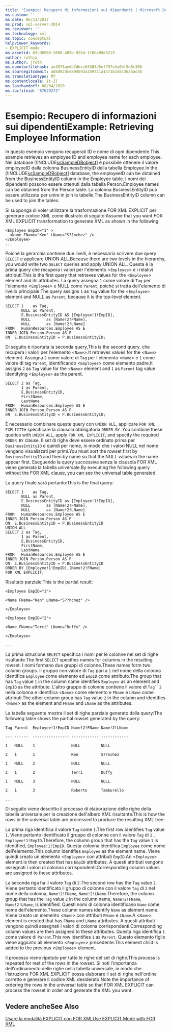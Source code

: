 ```yaml
---
title: 'Esempio: Recupero di informazioni sui dipendenti | Microsoft Docs'
ms.custom: ''
ms.date: 06/13/2017
ms.prod: sql-server-2014
ms.reviewer: ''
ms.technology: xml
ms.topic: conceptual
helpviewer_keywords:
- EXPLICIT mode
ms.assetid: 63cd6569-2600-485b-92b4-1f6ba09db219
author: rothja
ms.author: jroth
ms.openlocfilehash: ae4578aedb7dbcc63388d5ef797e3a0bf5d8c306
ms.sourcegitcommit: ad4d92dce894592a259721a1571b1d8736abacdb
ms.translationtype: MT
ms.contentlocale: it-IT
ms.lasthandoff: 08/04/2020
ms.locfileid: "87629272"
---
```

# <a name="example-retrieving-employee-information"></a><span data-ttu-id="e62d9-102">Esempio: Recupero di informazioni sui dipendenti</span><span class="sxs-lookup"><span data-stu-id="e62d9-102">Example: Retrieving Employee Information</span></span>
  <span data-ttu-id="e62d9-103">In questo esempio vengono recuperati ID e nome di ogni dipendente.</span><span class="sxs-lookup"><span data-stu-id="e62d9-103">This example retrieves an employee ID and employee name for each employee.</span></span> <span data-ttu-id="e62d9-104">Nel database [!INCLUDE[ssSampleDBobject](../../includes/sssampledbobject-md.md)] è possibile ottenere il valore employeeID dalla colonna BusinessEntityID della tabella Employee.</span><span class="sxs-lookup"><span data-stu-id="e62d9-104">In the [!INCLUDE[ssSampleDBobject](../../includes/sssampledbobject-md.md)] database, the employeeID can be obtained from the BusinessEntityID column in the Employee table.</span></span> <span data-ttu-id="e62d9-105">I nomi dei dipendenti possono essere ottenuti dalla tabella Person.</span><span class="sxs-lookup"><span data-stu-id="e62d9-105">Employee names can be obtained from the Person table.</span></span> <span data-ttu-id="e62d9-106">La colonna BusinessEntityID può essere utilizzata per unire in join le tabelle.</span><span class="sxs-lookup"><span data-stu-id="e62d9-106">The BusinessEntityID column can be used to join the tables.</span></span>  
  
 <span data-ttu-id="e62d9-107">Si supponga di voler utilizzare la trasformazione FOR XML EXPLICIT per generare codice XML come illustrato di seguito:</span><span class="sxs-lookup"><span data-stu-id="e62d9-107">Assume that you want FOR XML EXPLICIT transformation to generate XML as shown in the following:</span></span>  
  
```  
<Employee EmpID="1" >  
  <Name FName="Ken" LName="S??nchez" />  
</Employee>  
...  
```  
  
 <span data-ttu-id="e62d9-108">Poiché la gerarchia contiene due livelli, è necessario scrivere due query `SELECT` e applicare UNION ALL.</span><span class="sxs-lookup"><span data-stu-id="e62d9-108">Because there are two levels in the hierarchy, you would write two `SELECT` queries and apply UNION ALL.</span></span> <span data-ttu-id="e62d9-109">Questa è la prima query che recupera i valori per l'elemento <`Employee`> e i relativi attributi.</span><span class="sxs-lookup"><span data-stu-id="e62d9-109">This is the first query that retrieves values for the <`Employee`> element and its attributes.</span></span> <span data-ttu-id="e62d9-110">La query assegna `1` come valore di `Tag` per l'elemento <`Employee`> e NULL come `Parent`, poiché si tratta dell'elemento di livello principale.</span><span class="sxs-lookup"><span data-stu-id="e62d9-110">The query assigns `1` as `Tag` value for the <`Employee`> element and NULL as `Parent`, because it is the top-level element.</span></span>  
  
```  
SELECT 1    as Tag,  
       NULL as Parent,  
       E.BusinessEntityID AS [Employee!1!EmpID],  
       NULL       as [Name!2!FName],  
       NULL       as [Name!2!LName]  
FROM   HumanResources.Employee AS E  
INNER JOIN Person.Person AS P  
ON  E.BusinessEntityID = P.BusinessEntityID;  
```  
  
 <span data-ttu-id="e62d9-111">Di seguito è riportata la seconda query,</span><span class="sxs-lookup"><span data-stu-id="e62d9-111">This is the second query.</span></span> <span data-ttu-id="e62d9-112">che recupera i valori per l'elemento <`Name`>.</span><span class="sxs-lookup"><span data-stu-id="e62d9-112">It retrieves values for the <`Name`> element.</span></span> <span data-ttu-id="e62d9-113">Assegna `2` come valore di `Tag` per l'elemento <`Name`> e `1` come valore di tag `Parent`, identificando <`Employee`> come elemento padre.</span><span class="sxs-lookup"><span data-stu-id="e62d9-113">It assigns `2` as `Tag` value for the <`Name`> element and `1` as `Parent` tag value identifying <`Employee`> as the parent.</span></span>  
  
```  
SELECT 2 as Tag,  
       1 as Parent,  
       E.BusinessEntityID,  
       FirstName,   
       LastName   
FROM   HumanResources.Employee AS E  
INNER JOIN Person.Person AS P  
ON  E.BusinessEntityID = P.BusinessEntityID;  
```  
  
 <span data-ttu-id="e62d9-114">È necessario combinare queste query con `UNION AL`L, applicare `FOR XML EXPLICIT`e specificare la clausola obbligatoria `ORDER BY` .</span><span class="sxs-lookup"><span data-stu-id="e62d9-114">You combine these queries with `UNION AL`L, apply `FOR XML EXPLICIT`, and specify the required `ORDER BY` clause.</span></span> <span data-ttu-id="e62d9-115">Il set di righe deve essere ordinato prima per `BusinessEntityID` e quindi per nome, in modo che i valori NULL nel nome vengano visualizzati per primi.</span><span class="sxs-lookup"><span data-stu-id="e62d9-115">You must sort the rowset first by `BusinessEntityID` and then by name so that the NULL values in the name appear first.</span></span> <span data-ttu-id="e62d9-116">Eseguendo la query successiva senza la clausola FOR XML viene generata la tabella universale.</span><span class="sxs-lookup"><span data-stu-id="e62d9-116">By executing the following query without the FOR XML clause, you can see the universal table generated.</span></span>  
  
 <span data-ttu-id="e62d9-117">La query finale sarà pertanto:</span><span class="sxs-lookup"><span data-stu-id="e62d9-117">This is the final query:</span></span>  
  
```  
SELECT 1    as Tag,  
       NULL as Parent,  
       E.BusinessEntityID as [Employee!1!EmpID],  
       NULL       as [Name!2!FName],  
       NULL       as [Name!2!LName]  
FROM   HumanResources.Employee AS E  
INNER JOIN Person.Person AS P  
ON  E.BusinessEntityID = P.BusinessEntityID  
UNION ALL  
SELECT 2 as Tag,  
       1 as Parent,  
       E.BusinessEntityID,  
       FirstName,   
       LastName   
FROM   HumanResources.Employee AS E  
INNER JOIN Person.Person AS P  
ON  E.BusinessEntityID = P.BusinessEntityID  
ORDER BY [Employee!1!EmpID],[Name!2!FName]  
FOR XML EXPLICIT;  
```  
  
 <span data-ttu-id="e62d9-118">Risultato parziale:</span><span class="sxs-lookup"><span data-stu-id="e62d9-118">This is the partial result:</span></span>  
  
 `<Employee EmpID="1">`  
  
 `<Name FName="Ken" LName="S??nchez" />`  
  
 `</Employee>`  
  
 `<Employee EmpID="2">`  
  
 `<Name FName="Terri" LName="Duffy" />`  
  
 `</Employee>`  
  
 `...`  
  
 <span data-ttu-id="e62d9-119">La prima istruzione `SELECT` specifica i nomi per le colonne nel set di righe risultante.</span><span class="sxs-lookup"><span data-stu-id="e62d9-119">The first `SELECT` specifies names for columns in the resulting rowset.</span></span> <span data-ttu-id="e62d9-120">I nomi formano due gruppi di colonne.</span><span class="sxs-lookup"><span data-stu-id="e62d9-120">These names form two column groups.</span></span> <span data-ttu-id="e62d9-121">Il gruppo con valore di `Tag` pari a `1` nel nome della colonna identifica `Employee` come elemento ed `EmpID` come attributo.</span><span class="sxs-lookup"><span data-stu-id="e62d9-121">The group that has `Tag` value `1` in the column name identifies `Employee` as an element and `EmpID` as the attribute.</span></span> <span data-ttu-id="e62d9-122">L'altro gruppo di colonne contiene il valore di `Tag``2` nella colonna e identifica <`Name`> come elemento e `FName` e `LName` come attributi.</span><span class="sxs-lookup"><span data-stu-id="e62d9-122">The other column group has `Tag` value `2` in the column and identifies <`Name`> as the element and `FName` and `LName` as the attributes.</span></span>  
  
 <span data-ttu-id="e62d9-123">La tabella seguente mostra il set di righe parziale generato dalla query:</span><span class="sxs-lookup"><span data-stu-id="e62d9-123">The following table shows the partial rowset generated by the query:</span></span>  
  
 `Tag Parent  Employee!1!EmpID Name!2!FName Name!2!LName`  
  
 `--- ------  ---------------- ------------ ------------`  
  
 `1   NULL    1                NULL         NULL`  
  
 `2   1       1                Ken          S??nchez`  
  
 `1   NULL    2                NULL         NULL`  
  
 `2   1       2                Terri        Duffy`  
  
 `1   NULL    3                NULL         NULL`  
  
 `2   1       3                Roberto      Tamburello`  
  
 `...`  
  
 <span data-ttu-id="e62d9-124">Di seguito viene descritto il processo di elaborazione delle righe della tabella universale per la creazione dell'albero XML risultante:</span><span class="sxs-lookup"><span data-stu-id="e62d9-124">This is how the rows in the universal table are processed to produce the resulting XML tree:</span></span>  
  
 <span data-ttu-id="e62d9-125">La prima riga identifica il valore `Tag` come `1`.</span><span class="sxs-lookup"><span data-stu-id="e62d9-125">The first row identifies `Tag` value `1`.</span></span> <span data-ttu-id="e62d9-126">Viene pertanto identificato il gruppo di colonne con il valore `Tag` di `1` , `Employee!1!EmpID`.</span><span class="sxs-lookup"><span data-stu-id="e62d9-126">Therefore, the column group that has the `Tag` value `1` is identified, `Employee!1!EmpID`.</span></span> <span data-ttu-id="e62d9-127">Questa colonna identifica `Employee` come nome dell'elemento.</span><span class="sxs-lookup"><span data-stu-id="e62d9-127">This column identifies `Employee` as the element name.</span></span> <span data-ttu-id="e62d9-128">Viene quindi creato un elemento <`Employee`> con attributi `EmpID`.</span><span class="sxs-lookup"><span data-stu-id="e62d9-128">An <`Employee`> element is then created that has `EmpID` attributes.</span></span> <span data-ttu-id="e62d9-129">A questi attributi vengono assegnati i valori di colonna corrispondenti.</span><span class="sxs-lookup"><span data-stu-id="e62d9-129">Corresponding column values are assigned to these attributes.</span></span>  
  
 <span data-ttu-id="e62d9-130">La seconda riga ha il valore `Tag` di `2`.</span><span class="sxs-lookup"><span data-stu-id="e62d9-130">The second row has the `Tag` value `2`.</span></span> <span data-ttu-id="e62d9-131">Viene pertanto identificato il gruppo di colonne con il valore `Tag` di `2` nel nome della colonna, `Name!2!FName`, `Name!2!LName`.</span><span class="sxs-lookup"><span data-stu-id="e62d9-131">Therefore, the column group that has the `Tag` value `2` in the column name, `Name!2!FName`, `Name!2!LName`, is identified.</span></span> <span data-ttu-id="e62d9-132">Questi nomi di colonna identificano `Name` come nome dell'elemento.</span><span class="sxs-lookup"><span data-stu-id="e62d9-132">These column names identify `Name` as element name.</span></span> <span data-ttu-id="e62d9-133">Viene creato un elemento <`Name`> con attributi `FName` e `LName`.</span><span class="sxs-lookup"><span data-stu-id="e62d9-133">A <`Name`> element is created that has `FName` and `LName` attributes.</span></span> <span data-ttu-id="e62d9-134">A questi attributi vengono quindi assegnati i valori di colonna corrispondenti.</span><span class="sxs-lookup"><span data-stu-id="e62d9-134">Corresponding column values are then assigned to these attributes.</span></span> <span data-ttu-id="e62d9-135">Questa riga identifica `1` come valore di `Parent`.</span><span class="sxs-lookup"><span data-stu-id="e62d9-135">This row identifies `1` as `Parent`.</span></span> <span data-ttu-id="e62d9-136">Questo elemento figlio viene aggiunto all'elemento <`Employee`> precedente.</span><span class="sxs-lookup"><span data-stu-id="e62d9-136">This element child is added to the previous <`Employee`> element.</span></span>  
  
 <span data-ttu-id="e62d9-137">Il processo viene ripetuto per tutte le righe del set di righe.</span><span class="sxs-lookup"><span data-stu-id="e62d9-137">This process is repeated for rest of the rows in the rowset.</span></span> <span data-ttu-id="e62d9-138">Si noti l'importanza dell'ordinamento delle righe nella tabella universale, in modo che l'istruzione FOR XML EXPLICIT possa elaborare il set di righe nell'ordine corretto e generare il codice XML desiderato.</span><span class="sxs-lookup"><span data-stu-id="e62d9-138">Note the importance of ordering the rows in the universal table so that FOR XML EXPLICIT can process the rowset in order and generate the XML you want.</span></span>  
  
## <a name="see-also"></a><span data-ttu-id="e62d9-139">Vedere anche</span><span class="sxs-lookup"><span data-stu-id="e62d9-139">See Also</span></span>  
 [<span data-ttu-id="e62d9-140">Usare la modalità EXPLICIT con FOR XML</span><span class="sxs-lookup"><span data-stu-id="e62d9-140">Use EXPLICIT Mode with FOR XML</span></span>](use-explicit-mode-with-for-xml.md)  
  
  
